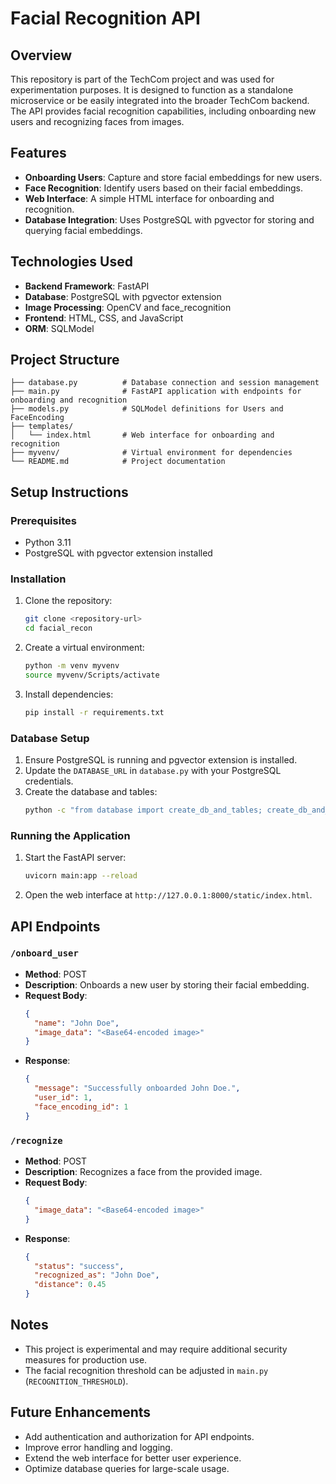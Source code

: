 # Facial Recognition API

## Overview

This repository is part of the TechCom project and was used for experimentation purposes. It is designed to function as a standalone microservice or be easily integrated into the broader TechCom backend. The API provides facial recognition capabilities, including onboarding new users and recognizing faces from images.

## Features

- **Onboarding Users**: Capture and store facial embeddings for new users.
- **Face Recognition**: Identify users based on their facial embeddings.
- **Web Interface**: A simple HTML interface for onboarding and recognition.
- **Database Integration**: Uses PostgreSQL with pgvector for storing and querying facial embeddings.

## Technologies Used

- **Backend Framework**: FastAPI
- **Database**: PostgreSQL with pgvector extension
- **Image Processing**: OpenCV and face_recognition
- **Frontend**: HTML, CSS, and JavaScript
- **ORM**: SQLModel

## Project Structure

```
├── database.py          # Database connection and session management
├── main.py              # FastAPI application with endpoints for onboarding and recognition
├── models.py            # SQLModel definitions for Users and FaceEncoding
├── templates/
│   └── index.html       # Web interface for onboarding and recognition
├── myvenv/              # Virtual environment for dependencies
└── README.md            # Project documentation
```

## Setup Instructions

### Prerequisites

- Python 3.11
- PostgreSQL with pgvector extension installed

### Installation

1. Clone the repository:
   ```bash
   git clone <repository-url>
   cd facial_recon
   ```
2. Create a virtual environment:
   ```bash
   python -m venv myvenv
   source myvenv/Scripts/activate
   ```
3. Install dependencies:
   ```bash
   pip install -r requirements.txt
   ```

### Database Setup

1. Ensure PostgreSQL is running and pgvector extension is installed.
2. Update the `DATABASE_URL` in `database.py` with your PostgreSQL credentials.
3. Create the database and tables:
   ```bash
   python -c "from database import create_db_and_tables; create_db_and_tables()"
   ```

### Running the Application

1. Start the FastAPI server:
   ```bash
   uvicorn main:app --reload
   ```
2. Open the web interface at `http://127.0.0.1:8000/static/index.html`.

## API Endpoints

### `/onboard_user`

- **Method**: POST
- **Description**: Onboards a new user by storing their facial embedding.
- **Request Body**:
  ```json
  {
    "name": "John Doe",
    "image_data": "<Base64-encoded image>"
  }
  ```
- **Response**:
  ```json
  {
    "message": "Successfully onboarded John Doe.",
    "user_id": 1,
    "face_encoding_id": 1
  }
  ```

### `/recognize`

- **Method**: POST
- **Description**: Recognizes a face from the provided image.
- **Request Body**:
  ```json
  {
    "image_data": "<Base64-encoded image>"
  }
  ```
- **Response**:
  ```json
  {
    "status": "success",
    "recognized_as": "John Doe",
    "distance": 0.45
  }
  ```

## Notes

- This project is experimental and may require additional security measures for production use.
- The facial recognition threshold can be adjusted in `main.py` (`RECOGNITION_THRESHOLD`).

## Future Enhancements

- Add authentication and authorization for API endpoints.
- Improve error handling and logging.
- Extend the web interface for better user experience.
- Optimize database queries for large-scale usage.
